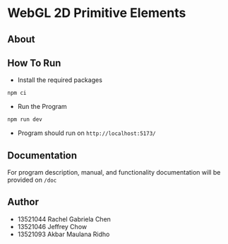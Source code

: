 # WebGL 2D Primitive Elements

## About

## How To Run
- Install the required packages
```bash
npm ci
```

- Run the Program
```bash
npm run dev
```

- Program should run on `http://localhost:5173/`

## Documentation
For program description, manual, and functionality documentation will be provided on `/doc`

## Author
- 13521044 Rachel Gabriela Chen
- 13521046 Jeffrey Chow
- 13521093 Akbar Maulana Ridho